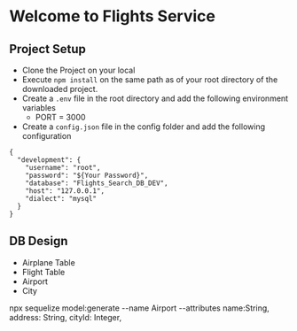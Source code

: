 

# Welcome to Flights Service

## Project Setup
- Clone the Project on your local
- Execute `npm install` on the same path as of your root directory of the downloaded project.
- Create a `.env` file in the root directory and add the following environment variables
    - PORT = 3000
- Create a `config.json` file in the config folder and add the following configuration

```
{
  "development": {
    "username": "root",
    "password": "${Your Password}",
    "database": "Flights_Search_DB_DEV",
    "host": "127.0.0.1",
    "dialect": "mysql"
  }
}
```

## DB Design

  - Airplane Table
  - Flight Table
  - Airport
  - City
   

  npx sequelize model:generate --name Airport --attributes name:String, address: String, cityId: Integer, 